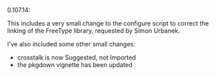 
0.107.14:

This includes a very small change to the configure script to
correct the linking of the FreeType library, requested by
Simon Urbanek.

I've also included some other small changes:
  - crosstalk is now Suggested, not Imported
  - the pkgdown vignette has been updated
